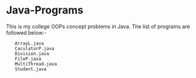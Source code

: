 # Java-Programs
This is my college OOPs concept problems in Java.
The list of programs are followed below:-
<head>
  <ul>
    
    ArrayL.java
    CaculatorP.java
    Division.java
    FileP.java
    MultiThread.java
    Student.java
  </ul>
 </head>
